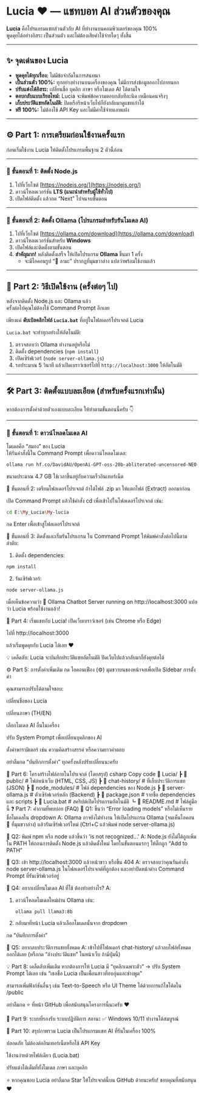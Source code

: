 # Lucia ❤️ — แชทบอท AI ส่วนตัวของคุณ

**Lucia** คือโปรแกรมแชทส่วนตัวกับ AI ที่ทำงานบนคอมพิวเตอร์ของคุณ 100%  
พูดคุยได้อย่างอิสระ เป็นส่วนตัว และไม่ต้องเสียค่าใช้จ่ายใดๆ ทั้งสิ้น

---

## ✨ จุดเด่นของ Lucia

- **พูดคุยได้ทุกเรื่อง:** ไม่มีข้อจำกัดในการสนทนา  
- **เป็นส่วนตัว 100%:** ทุกอย่างทำงานบนเครื่องของคุณ ไม่มีการส่งข้อมูลออกไปภายนอก  
- **ปรับแต่งได้อิสระ:** เปลี่ยนชื่อ บุคลิก ภาษา หรือโมเดล AI ได้ตามใจ  
- **ตอบกลับแบบเรียลไทม์:** Lucia จะพิมพ์ข้อความตอบกลับทีละนิด เหมือนคนจริงๆ  
- **เก็บประวัติแชทอัตโนมัติ:** ปิดหรือรีหน้าเว็บไปก็ยังกลับมาดูแชทเก่าได้  
- **ฟรี 100%:** ไม่ต้องใช้ API Key และไม่มีค่าใช้จ่ายแอบแฝง

---

## ⚙️ Part 1: การเตรียมก่อนใช้งานครั้งแรก

ก่อนเริ่มใช้งาน Lucia ให้ติดตั้งโปรแกรมพื้นฐาน 2 ตัวนี้ก่อน

---

### 🔹 ขั้นตอนที่ 1: ติดตั้ง Node.js

1. ไปที่เว็บไซต์ [https://nodejs.org/](https://nodejs.org/)  
2. ดาวน์โหลดเวอร์ชัน **LTS (แนะนำสำหรับผู้ใช้ทั่วไป)**  
3. เปิดไฟล์ติดตั้ง แล้วกด “Next” ไปจนจบขั้นตอน

---

### 🔹 ขั้นตอนที่ 2: ติดตั้ง Ollama (โปรแกรมสำหรับรันโมเดล AI)

1. ไปที่เว็บไซต์ [https://ollama.com/download](https://ollama.com/download)  
2. ดาวน์โหลดเวอร์ชันสำหรับ **Windows**  
3. เปิดไฟล์และติดตั้งตามขั้นตอน  
4. **สำคัญมาก!** หลังติดตั้งเสร็จ ให้เปิดโปรแกรม **Ollama** ขึ้นมา 1 ครั้ง  
   - จะมีไอคอนรูป “🦙 ลามะ” ปรากฏที่มุมขวาล่าง แปลว่าพร้อมใช้งานแล้ว

---

## 🚀 Part 2: วิธีเปิดใช้งาน (ครั้งต่อๆ ไป)

หลังจากติดตั้ง Node.js และ Ollama แล้ว  
ครั้งต่อไปคุณไม่ต้องใช้ Command Prompt อีกเลย

เพียงแค่ **ดับเบิลคลิกไฟล์ `Lucia.bat`** ที่อยู่ในโฟลเดอร์โปรเจกต์ Lucia

`Lucia.bat` จะทำทุกอย่างให้อัตโนมัติ:

1. ตรวจสอบว่า Ollama ทำงานอยู่หรือไม่  
2. ติดตั้ง dependencies (`npm install`)  
3. เปิดเซิร์ฟเวอร์ (`node server-ollama.js`)  
4. รอประมาณ 5 วินาที แล้วเปิดเบราว์เซอร์ไปที่ `http://localhost:3000` ให้อัตโนมัติ

---

## 🛠️ Part 3: ติดตั้งแบบละเอียด (สำหรับครั้งแรกเท่านั้น)

หากต้องการตั้งค่าด้วยตัวเองแบบละเอียด ให้ทำตามขั้นตอนนี้ครับ 👇

---

### 🔹 ขั้นตอนที่ 1: ดาวน์โหลดโมเดล AI

โมเดลคือ “สมอง” ของ Lucia  
ให้รันคำสั่งนี้ใน Command Prompt เพื่อดาวน์โหลดโมเดล:

```bash
ollama run hf.co/DavidAU/OpenAi-GPT-oss-20b-abliterated-uncensored-NEO-Imatrix-gguf:Q5_1
```
ขนาดประมาณ 4.7 GB ใช้เวลาขึ้นอยู่กับความเร็วอินเทอร์เน็ต

🔹 ขั้นตอนที่ 2: เตรียมโฟลเดอร์โปรเจกต์
ถ้าได้ไฟล์ .zip มา ให้แตกไฟล์ (Extract) ออกมาก่อน

เปิด Command Prompt แล้วใช้คำสั่ง cd เพื่อเข้าไปในโฟลเดอร์โปรเจกต์ เช่น:

```bash
cd E:\My_Lucia\My-lucia
```
กด Enter เพื่อเข้าสู่โฟลเดอร์โปรเจกต์

🔹 ขั้นตอนที่ 3: ติดตั้งและเริ่มรันโปรแกรม
ใน Command Prompt ให้พิมพ์คำสั่งต่อไปนี้ตามลำดับ:

1. ติดตั้ง dependencies:
```bash
npm install
```

2. รันเซิร์ฟเวอร์:
```bash
node server-ollama.js
```
เมื่อเห็นข้อความว่า
🚀 Ollama Chatbot Server running on http://localhost:3000
แปลว่า Lucia พร้อมใช้งานแล้ว!

💬 Part 4: เริ่มแชทกับ Lucia!
เปิดเว็บเบราว์เซอร์ (เช่น Chrome หรือ Edge)

ไปที่ http://localhost:3000

แล้วเริ่มพูดคุยกับ Lucia ได้เลย ❤️

💡 เคล็ดลับ: Lucia จะบันทึกประวัติแชทอัตโนมัติ
ปิดเว็บไปแล้วกลับมาก็ยังคุยต่อได้

⚙️ Part 5: การตั้งค่าเพิ่มเติม
กด ไอคอนเฟือง (⚙️) มุมขวาบนของหน้าจอเพื่อเปิด Sidebar การตั้งค่า

คุณสามารถปรับได้ตามใจชอบ:

เปลี่ยนชื่อของ Lucia

เปลี่ยนภาษา (TH/EN)

เลือกโมเดล AI อื่นในเครื่อง

ปรับ System Prompt เพื่อเปลี่ยนบุคลิกของ AI

ตั้งค่าพารามิเตอร์ เช่น ความคิดสร้างสรรค์ หรือความยาวคำตอบ

อย่าลืมกด “บันทึกการตั้งค่า” ทุกครั้งหลังปรับเปลี่ยนนะครับ

🧠 Part 6: โครงสร้างไฟล์ภายในโปรเจกต์ (โดยสรุป)
csharp
Copy code
📁 Lucia/
 ┣ 📁 public/              # ไฟล์หน้าเว็บ (HTML, CSS, JS)
 ┣ 📁 chat-history/        # ที่เก็บประวัติการแชท (JSON)
 ┣ 📁 node_modules/        # ไฟล์ dependencies ของ Node.js
 ┣ 📜 server-ollama.js     # ตัวเซิร์ฟเวอร์หลัก (Backend)
 ┣ 📜 package.json         # รายชื่อ dependencies และ scripts
 ┣ 📜 Lucia.bat            # สคริปต์เปิดโปรแกรมอัตโนมัติ
 ┗ 📜 README.md            # ไฟล์คู่มือนี้
❓ Part 7: คำถามที่พบบ่อย (FAQ)
🔸 Q1: ขึ้นว่า “Error loading models” หรือไม่เห็นรายชื่อโมเดลใน dropdown
A: Ollama อาจยังไม่ทำงาน ให้เปิดโปรแกรม Ollama (จนเห็นไอคอน 🦙 ที่มุมขวาล่าง) แล้วรันเซิร์ฟเวอร์ใหม่ (Ctrl+C แล้วพิมพ์ node server-ollama.js)

🔸 Q2: พิมพ์ npm หรือ node แล้วขึ้นว่า 'is not recognized...'
A: Node.js ยังไม่ได้ถูกเพิ่มใน PATH
ให้ถอนการติดตั้ง Node.js แล้วติดตั้งใหม่ โดยในขั้นตอนแรกๆ ให้ติ๊กถูก “Add to PATH”

🔸 Q3: เข้า http://localhost:3000 แล้วหน้าขาว หรือขึ้น 404
A: ตรวจสอบว่าคุณรันคำสั่ง node server-ollama.js ในโฟลเดอร์โปรเจกต์ที่ถูกต้อง
และอย่าปิดหน้าต่าง Command Prompt ที่รันเซิร์ฟเวอร์อยู่

🔸 Q4: อยากเปลี่ยนโมเดล AI ที่ใช้ ต้องทำอย่างไร?
A:
1. ดาวน์โหลดโมเดลใหม่ผ่าน Ollama เช่น:
   ```bash
   ollama pull llama3:8b
   ```
2. กลับมาที่หน้า Lucia แล้วเลือกโมเดลนั้นจาก dropdown

กด “บันทึกการตั้งค่า”

🔸 Q5: อยากลบประวัติการแชททั้งหมด
A: เข้าไปที่โฟลเดอร์ chat-history/ แล้วลบไฟล์ทั้งหมดออกได้เลย (หรือกด “ล้างประวัติแชท” ในหน้าเว็บ ถ้ามีปุ่มนี้)

💡 Part 8: เคล็ดลับเพิ่มเติม
หากต้องการให้ Lucia มี “บุคลิกเฉพาะตัว”
→ ปรับ System Prompt ได้เลย เช่น “เธอชื่อ Lucia เป็นเพื่อนสาวที่อบอุ่นและช่างพูด”

สามารถเพิ่มฟังก์ชันอื่นๆ เช่น Text-to-Speech หรือ UI Theme ได้ด้วยการแก้ไขโค้ดใน /public

อย่าลืมกด ⭐ ที่หน้า GitHub เพื่อสนับสนุนโครงการนี้นะครับ ❤️

🧩 Part 9: ระบบที่รองรับ
ระบบปฏิบัติการ	สถานะ
✅ Windows 10/11	ทำงานได้สมบูรณ์

💖 Part 10: สรุปภาพรวม
Lucia เป็นโปรแกรมแชท AI ที่รันในเครื่อง 100%

ปลอดภัย ไม่ต้องต่ออินเทอร์เน็ตหรือใช้ API Key

ใช้งานง่ายด้วยไฟล์เดียว (Lucia.bat)

ปรับแต่งได้เต็มที่ทั้งโมเดล ภาษา และบุคลิก

⭐ หากคุณชอบ Lucia อย่าลืมกด Star ให้โปรเจกต์นี้บน GitHub ด้วยนะครับ!
ขอบคุณที่สนับสนุน ❤️